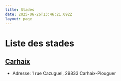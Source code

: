 ```yaml
---
title: Stades
date: 2025-06-26T13:46:21.092Z
layout: page
---
```


# Liste des stades


## [Carhaix](/stades/Carhaix/)
- Adresse: 1 rue Cazuguel, 29833 Carhaix-Plouguer


